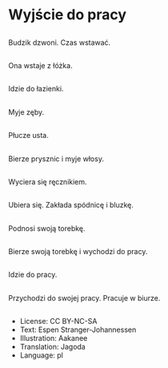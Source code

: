 # Wyjście do pracy

##
Budzik dzwoni. Czas wstawać.

##
Ona wstaje z łóżka.

##
Idzie do łazienki.

##
Myje zęby.

##
Płucze usta.

##
Bierze prysznic i myje włosy.

##
Wyciera się ręcznikiem.

##
Ubiera się. Zakłada spódnicę i bluzkę.

##
Podnosi swoją torebkę.

##
Bierze swoją torebkę i wychodzi do pracy.

##
Idzie do pracy.

##
Przychodzi do swojej pracy. Pracuje w biurze.

##
* License: CC BY-NC-SA
* Text: Espen Stranger-Johannessen
* Illustration: Aakanee
* Translation: Jagoda
* Language: pl
